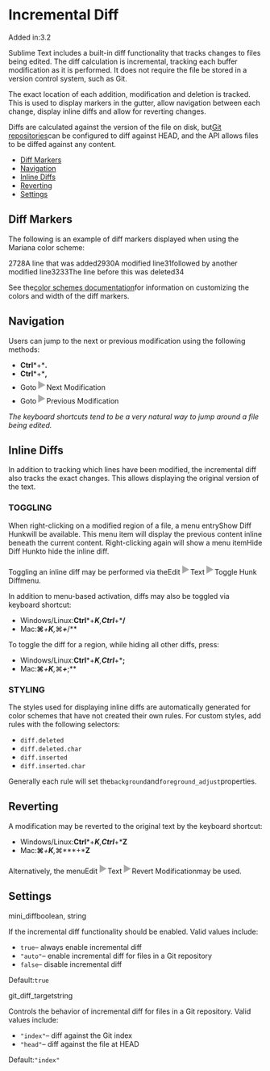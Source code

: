 # Incremental Diff

Added in:3.2

Sublime Text includes a built-in diff functionality that tracks changes to files being edited. The diff calculation is incremental, tracking each buffer modification as it is performed. It does not require the file be stored in a version control system, such as Git.

The exact location of each addition, modification and deletion is tracked. This is used to display markers in the gutter, allow navigation between each change, display inline diffs and allow for reverting changes.

Diffs are calculated against the version of the file on disk, but[Git repositories](git_integration.html#diff_markers)can be configured to diff against HEAD, and the API allows files to be diffed against any content.

*   [Diff Markers](incremental_diff.html#diff_markers)
*   [Navigation](incremental_diff.html#navigation)
*   [Inline Diffs](incremental_diff.html#inline_diffs)
*   [Reverting](incremental_diff.html#reverting)
*   [Settings](incremental_diff.html#settings)

## Diff Markers

The following is an example of diff markers displayed when using the Mariana color scheme:

2728A line that was added2930A modified line31followed by another modified line3233The line before this was deleted34

See the[color schemes documentation](color_schemes.html#global_settings-diff)for information on customizing the colors and width of the diff markers.

## Navigation

Users can jump to the next or previous modification using the following methods:

*   **Ctrl***+***.**
*   **Ctrl***+***,**
*   Goto![▶](images/right.svg)Next Modification
*   Goto![▶](images/right.svg)Previous Modification

*The keyboard shortcuts tend to be a very natural way to jump around a file being edited.*

## Inline Diffs

In addition to tracking which lines have been modified, the incremental diff also tracks the exact changes. This allows displaying the original version of the text.

### TOGGLING

When right-clicking on a modified region of a file, a menu entryShow Diff Hunkwill be available. This menu item will display the previous content inline beneath the current content. Right-clicking again will show a menu itemHide Diff Hunkto hide the inline diff.

Toggling an inline diff may be performed via theEdit![▶](images/right.svg)Text![▶](images/right.svg)Toggle Hunk Diffmenu.

In addition to menu-based activation, diffs may also be toggled via keyboard shortcut:

*   Windows/Linux:**Ctrl***+***K**,**Ctrl***+***/**
*   Mac:**⌘***+***K**,**⌘***+***/**

To toggle the diff for a region, while hiding all other diffs, press:

*   Windows/Linux:**Ctrl***+***K**,**Ctrl***+***;**
*   Mac:**⌘***+***K**,**⌘***+***;**

### STYLING

The styles used for displaying inline diffs are automatically generated for color schemes that have not created their own rules. For custom styles, add rules with the following selectors:

*   `diff.deleted`
*   `diff.deleted.char`
*   `diff.inserted`
*   `diff.inserted.char`

Generally each rule will set the`background`and`foreground_adjust`properties.

## Reverting

A modification may be reverted to the original text by the keyboard shortcut:

*   Windows/Linux:**Ctrl***+***K**,**Ctrl***+***Z**
*   Mac:**⌘***+***K**,**⌘***+***Z**

Alternatively, the menuEdit![▶](images/right.svg)Text![▶](images/right.svg)Revert Modificationmay be used.

## Settings

mini\_diffboolean, string

If the incremental diff functionality should be enabled. Valid values include:

*   `true`– always enable incremental diff
*   `"auto"`– enable incremental diff for files in a Git repository
*   `false`– disable incremental diff

Default:`true`

git\_diff\_targetstring

Controls the behavior of incremental diff for files in a Git repository. Valid values include:

*   `"index"`– diff against the Git index
*   `"head"`– diff against the file at HEAD

Default:`"index"`